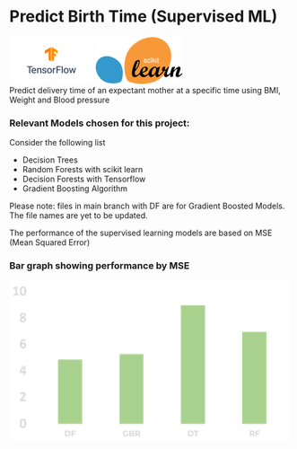 # Predict Birth Time (Supervised ML)

![Tensorflow](https://github.com/tiprock-network/predictbirthTime-ML/blob/main/TensorFlow_Logo_with_text-removebg-preview.png?raw=true)
![Scikit Learn](https://github.com/tiprock-network/predictbirthTime-ML/blob/main/sklearn.png?raw=true)
<br>
Predict delivery time of an expectant mother at a specific time using BMI, Weight and Blood pressure

### Relevant Models chosen for this project:
Consider the following list
* Decision Trees
* Random Forests with scikit learn
* Decision Forests with Tensorflow
* Gradient Boosting Algorithm

Please note: files in main branch with DF are for Gradient Boosted Models. The file names are yet to be updated.

The performance of the supervised learning models are based on MSE (Mean Squared Error)

### Bar graph showing performance by MSE
![MSE bargraph](https://github.com/tiprock-network/predictbirthTime-ML/blob/main/performance%20chart.png?raw=true)
